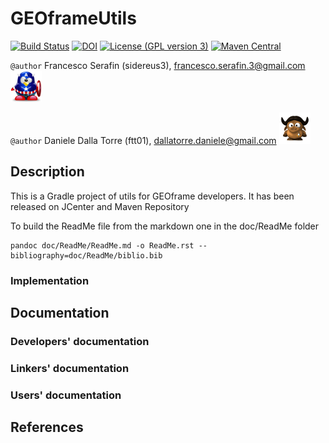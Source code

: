 # GEOframeUtils

[![Build Status](https://travis-ci.org/geoframecomponents/GEOframeUtils.svg)](https://travis-ci.org/geoframecomponents/GEOframeUtils)
[![DOI](https://zenodo.org/badge/60098232.svg)](https://zenodo.org/badge/latestdoi/60098232)
[![License (GPL version 3)](https://img.shields.io/badge/license-GNU%20GPL%20version%203-blue.svg)](http://opensource.org/licenses/GPL-3.0)
[![Maven Central](https://img.shields.io/maven-central/v/com.github.geoframecomponents/GEOframeUtils.svg?label=Maven%20Central)](https://search.maven.org/search?q=g:%22com.github.geoframecomponents%22%20AND%20a:%22GEOframeUtils%22)

`@author` Francesco Serafin (sidereus3), francesco.serafin.3@gmail.com ![sidereus3](https://github.com/GrowWorkingHard/logos/blob/master/sidereus/sidereus3_50X50.png "sidereus3")

`@author` Daniele Dalla Torre (ftt01), dallatorre.daniele@gmail.com ![ftt01](https://github.com/GrowWorkingHard/logos/blob/master/ftt01/ftt01_50X50.png "ftt01")

## Description

This is a Gradle project of utils for GEOframe developers. It has been released
on JCenter and Maven Repository

To build the ReadMe file from the markdown one in the doc/ReadMe folder

    pandoc doc/ReadMe/ReadMe.md -o ReadMe.rst --bibliography=doc/ReadMe/biblio.bib

### Implementation

## Documentation

### Developers' documentation

### Linkers' documentation

### Users' documentation

## References
